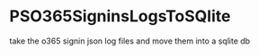 # PSO365SigninsLogsToSQlite
 take the o365 signin json log files and move them into a sqlite db

<!-- Purpose:  take the o365 signin json log files and move them into a sqlite db -->
<!-- INSTALL_COMMAND: curl -o InsertJsonData.ps1 https://github.com/mrdatawolf/PSO365SigninsLogsToSQlite/raw/main/InsertJsonData.ps1 -->
<!-- RUN_COMMAND: InsertJsonData.ps1 -->